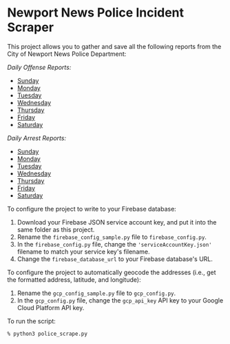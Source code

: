 # Newport News Police Incident Scraper

This project allows you to gather and save all the following reports from the City of Newport News Police Department:

*Daily Offense Reports:*

* [Sunday](https://www2.nngov.com/newport-news/offenses/suntxt.htm)
* [Monday](https://www2.nngov.com/newport-news/offenses/montxt.htm)
* [Tuesday](https://www2.nngov.com/newport-news/offenses/tuetxt.htm)
* [Wednesday](https://www2.nngov.com/newport-news/offenses/wedtxt.htm)
* [Thursday](https://www2.nngov.com/newport-news/offenses/thutxt.htm)
* [Friday](https://www2.nngov.com/newport-news/offenses/fritxt.htm)
* [Saturday](https://www2.nngov.com/newport-news/offenses/sattxt.htm)

*Daily Arrest Reports:*

* [Sunday](https://www2.nngov.com/newport-news/arrests/suntxt.htm)
* [Monday](https://www2.nngov.com/newport-news/arrests/montxt.htm)
* [Tuesday](https://www2.nngov.com/newport-news/arrests/tuetxt.htm)
* [Wednesday](https://www2.nngov.com/newport-news/arrests/wedtxt.htm)
* [Thursday](https://www2.nngov.com/newport-news/arrests/thutxt.htm)
* [Friday](https://www2.nngov.com/newport-news/arrests/fritxt.htm)
* [Saturday](https://www2.nngov.com/newport-news/arrests/sattxt.htm)

To configure the project to write to your Firebase database:

 1. Download your Firebase JSON service account key, and put it into the same folder as this project.
 2. Rename the `firebase_config_sample.py` file to `firebase_config.py`.
 3. In the `firebase_config.py` file, change the `'serviceAccountKey.json'` filename to match your service key's filename.
 4. Change the `firebase_database_url` to your Firebase database's URL.

 To configure the project to automatically geocode the addresses (i.e., get the formatted address, latitude, and longitude):
 1. Rename the `gcp_config_sample.py` file to `gcp_config.py`.
 2. In the `gcp_config.py` file, change the `gcp_api_key` API key to your Google Cloud Platform API key.

 To run the script:
 ```
 % python3 police_scrape.py
 ```

